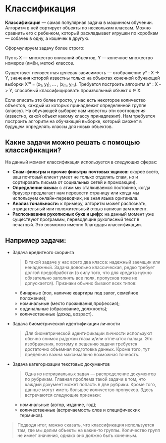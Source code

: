 # Классификация

**Классификация** — самая популярная задача в машинном обучении. Алгоритм в ней сортирует объекты по нескольким классам. Можно сравнить его с ребенком, который раскладывает игрушки по коробкам — собачек в одну, а кошечек в другую.

Сформулируем задачу более строго:

Пусть X — множество описаний объектов, Y — конечное множество номеров (имён, меток) классов.

Существует неизвестная целевая зависимость — отображение y* : X -> Y, значения которой известны только на объектах конечной обучающей выборки X<sup>m</sup> = (x<sub>1</sub>, y<sub>1</sub>), ... , (x<sub>m</sub>, y<sub>m</sub>). Требуется построить алгоритм a* : X -> Y, способный классифицировать произвольный объект x ∈ X.

Если описать это более просто, у нас есть некоторое количество объектов, каждый из которых принадлежит определенной группе (классу). На обучающей выборке нам известны эти соотношения (известно, какой объект какому классу принадлежит). Нам требуется построить алгоритм на обучающей выборке, который сможет в будущем определять классы для новых объектов.

## Какие задачи можно решать с помощью классификации?
На данный момент классификация используется в следующих сферах:

- **Спам-фильтры и прочие фильтры почтовых ящиков:** скорее всего, ваш почтовый клиент умеет не только отделять спам, но и сортировать письма от социальных сетей и промоакции).
- **Определение языка:** с этим мы сталкиваемся постоянно, когда браузер предлагает нам перевести страницу или когда мы используем онлайн-переводчик, не зная языка оригинала.
- **Анализ тональности:** к примеру, алгоритм может распознать, отрицательный или положительный отзыв написал вам клиент.
- **Распознавание рукописных букв и цифр:** на данный момент уже существуют программы, переводящие рукописный текст в печатный. Это возможно именно благодаря классификации.

## Например задачи:
- Задача кредитного скоринга
  > В такой задаче у нас всего два класса: надежный заемщик или ненадежный. Задача довольно классическая, редко требует долгой предобработки (в силу того, что для кредита нужно обязательно заполнять все поля, пропусков тоже не допускается). Признаки обычно бывают всех типов:
    - бинарные (пол, наличие квартиры под залог, семейное положение);
    - номинальные (место проживания,профессия);
    - ординальные (образование, должность);
    - количественные (доход, возраст).
    
- Задача биометрической идентификации личности
  > Для биометрической идентификации личности используют обычно снимок радужки глаза и/или отпечаток пальца.  Это изображения, поэтому к решению задачи требуется достаточно объемная подготовка данных. Кроме того, тут предельно важна максимально возможная точность.
- Задача категоризации текстовых документов
  > Одна из нетривиальных задач — распределение документов по рубрикам. Главная проблема такой задачи в том, что каждый документ может попасть в две рубрики. Кроме того, данные могут иметь большое количество пропусков. Здесь встречаются следующие признаки:
  - номинальные (автор, издание, год);
  - количественные (встречаемость слов и специфических терминов).
 
 > Подводя итог, можно сказать, что классификация используется там, где мы делим объекты на какие-то группы. Количество групп не имеет значения, однако оно должно быть конечным.
